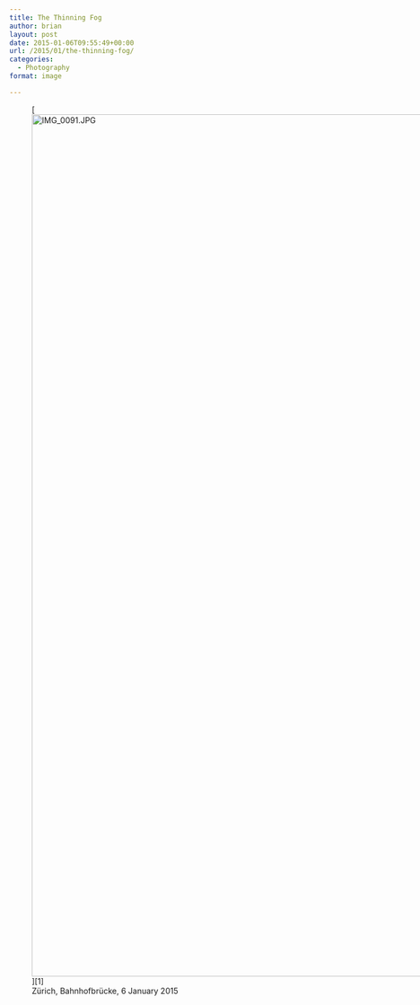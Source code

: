 ```yaml
---
title: The Thinning Fog
author: brian
layout: post
date: 2015-01-06T09:55:49+00:00
url: /2015/01/the-thinning-fog/
categories:
  - Photography
format: image

---
```

<figure style="width: 2048px" class="wp-caption aligncenter">[<img src="https://trammell.ch/wp-content/uploads/2015/01/IMG_0091.jpg" alt="IMG_0091.JPG" width="2048" height="1536" />][1]<figcaption class="wp-caption-text">Zürich, Bahnhofbrücke, 6 January 2015</figcaption></figure> 

&nbsp;

 [1]: https://trammell.ch/wp-content/uploads/2015/01/IMG_0091.jpg